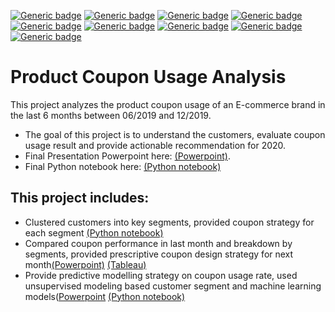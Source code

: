 [![Generic badge](https://img.shields.io/badge/Author-Ziyuan%20Han-blue.svg)](https://www.linkedin.com/in/ziyuan-byron-han/)
[![Generic badge](https://img.shields.io/badge/Topic-Data%20Science-9cf.svg)](https://www.linkedin.com/in/ziyuan-byron-han/)
[![Generic badge](https://img.shields.io/badge/Topic-Machine%20Learning%20Prediction-9cf.svg)](https://www.linkedin.com/in/ziyuan-byron-han/)
[![Generic badge](https://img.shields.io/badge/Topic-Customers%20Clustering%20Insights-9cf.svg)](https://www.linkedin.com/in/ziyuan-byron-han/)
[![Generic badge](https://img.shields.io/badge/Technology-Python-42ba18.svg)](https://www.linkedin.com/in/ziyuan-byron-han/)
[![Generic badge](https://img.shields.io/badge/Technology-Sklearn-42ba18.svg)](https://www.linkedin.com/in/ziyuan-byron-han/)
[![Generic badge](https://img.shields.io/badge/Technology-KPrototypes-42ba18.svg)](https://www.linkedin.com/in/ziyuan-byron-han/)
[![Generic badge](https://img.shields.io/badge/Technology-Feature%20Engineering-42ba18.svg)](https://www.linkedin.com/in/ziyuan-byron-han/)
[![Generic badge](https://img.shields.io/badge/Technology-Tableau-42ba18.svg)](https://www.linkedin.com/in/ziyuan-byron-han/)

# Product Coupon Usage Analysis
This project analyzes the product coupon usage of an E-commerce brand in the last 6 months between 06/2019 and 12/2019. 

* The goal of this project is to understand the customers, evaluate coupon usage result and provide actionable recommendation for 2020.
* Final Presentation Powerpoint here: [(Powerpoint)](final_presentation.pdf).
* Final Python notebook here: [(Python notebook)](Coupon%20Usage%20Analysis%20and%20Recommendations.ipynb)

## This project includes:
* Clustered customers into key segments, provided coupon strategy for each segment [(Python notebook)](Coupon%20Usage%20Analysis%20and%20Recommendations.ipynb)
* Compared coupon performance in last month and breakdown by segments, provided prescriptive coupon design strategy for next month[(Powerpoint)](final_presentation.pdf) [(Tableau)](viz.twb)
* Provide predictive modelling strategy on coupon usage rate, used unsupervised modeling based customer segment and machine learning models([Powerpoint](final_presentation.pdf) [(Python notebook)](Coupon%20Usage%20Analysis%20and%20Recommendations.ipynb)